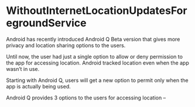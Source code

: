 # WithoutInternetLocationUpdatesForegroundService

Android has recently introduced Android Q Beta version that gives more privacy and location sharing options to the users.

Until now, the user had just a single option to allow or deny permission to the app for accessing location. Android tracked location even when the app wasn’t in use.

Starting with Android Q, users will get a new option to permit only when the app is actually being used.

Android Q provides 3 options to the users for accessing location –

